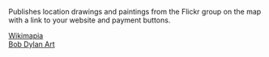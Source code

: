 Publishes location drawings and paintings from the Flickr group on the map with a link to your website and payment buttons.

<a href="https://wikimapia.org" target="_blank">Wikimapia</a><br/>
<a href="http://bobdylanart.com" target="_blank">Bob Dylan Art</a>
